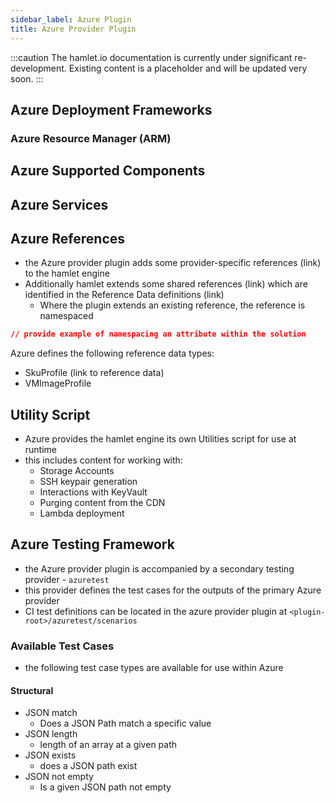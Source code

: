 ```yaml
---
sidebar_label: Azure Plugin
title: Azure Provider Plugin
---
```

:::caution
The hamlet.io documentation is currently under significant re-development. Existing content is a placeholder and will be updated very soon.
:::

## Azure Deployment Frameworks

### Azure Resource Manager (ARM)

## Azure Supported Components

## Azure Services

## Azure References

* the Azure provider plugin adds some provider-specific references (link) to the hamlet engine
* Additionally hamlet extends some shared references (link) which are identified in the Reference Data definitions (link)
  * Where the plugin extends an existing reference, the reference is namespaced

```json
// provide example of namespacing an attribute within the solution
```

Azure defines the following reference data types:

* SkuProfile (link to reference data)
* VMImageProfile

## Utility Script

* Azure provides the hamlet engine its own Utilities script for use at runtime
* this includes content for working with:
  * Storage Accounts
  * SSH keypair generation
  * Interactions with KeyVault
  * Purging content from the CDN
  * Lambda deployment

## Azure Testing Framework

* the Azure provider plugin is accompanied by a secondary testing provider - `azuretest`
* this provider defines the test cases for the outputs of the primary Azure provider
* CI test definitions can be located in the azure provider plugin at `<plugin-root>/azuretest/scenarios`

### Available Test Cases

* the following test case types are available for use within Azure

#### Structural

* JSON match
  * Does a JSON Path match a specific value
* JSON length
  * length of an array at a given path
* JSON exists
  * does a JSON path exist
* JSON not empty
  * Is a given JSON path not empty
